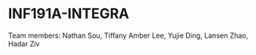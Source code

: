 # INF191A-INTEGRA
Team members:
  Nathan Sou,
  Tiffany Amber Lee,
  Yujie Ding,
  Lansen Zhao,
  Hadar Ziv
  
